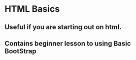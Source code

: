 # HTML Basics

## Useful if you are starting out on html.
## Contains beginner lesson to using Basic BootStrap
